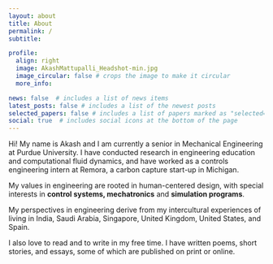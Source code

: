 ```yaml
---
layout: about
title: About
permalink: /
subtitle: 

profile:
  align: right
  image: AkashMattupalli_Headshot-min.jpg
  image_circular: false # crops the image to make it circular
  more_info: 

news: false  # includes a list of news items
latest_posts: false # includes a list of the newest posts
selected_papers: false # includes a list of papers marked as "selected={true}"
social: true  # includes social icons at the bottom of the page
---
```


Hi! My name is Akash and I am currently a senior in Mechanical Engineering at Purdue University. I have conducted research in engineering education and computational fluid dynamics, and have worked as a controls engineering intern at Remora, a carbon capture start-up in Michigan. 

My values in engineering are rooted in human-centered design, with special interests in **control systems, mechatronics** and **simulation programs**. 

My perspectives in engineering derive from my intercultural experiences of living in India, Saudi Arabia, Singapore, United Kingdom, United States, and Spain. 

I also love to read and to write in my free time. I have written poems, short stories, and essays, some of which are published on print or online. 